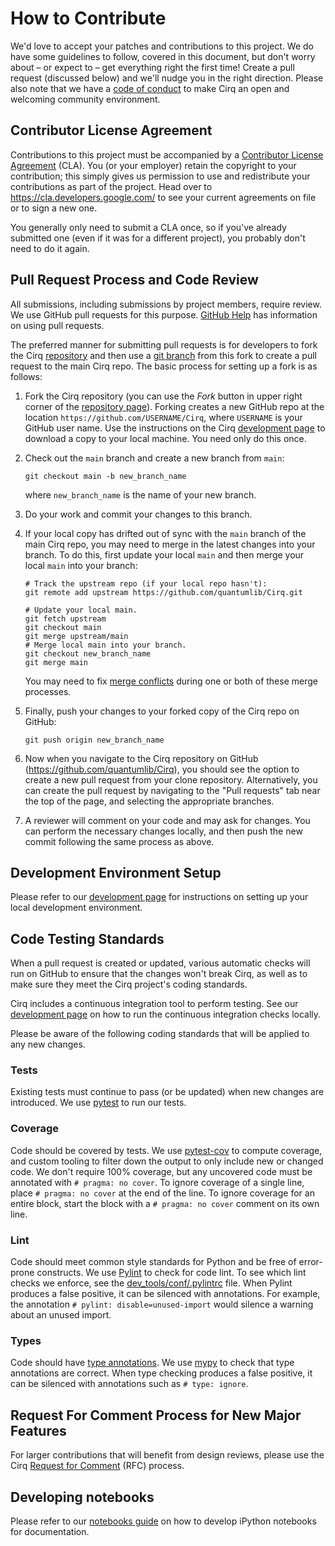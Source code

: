 # How to Contribute

We'd love to accept your patches and contributions to this project. We do have
some guidelines to follow, covered in this document, but don't worry about –
or expect to – get everything right the first time! Create a pull request
(discussed below) and we'll nudge you in the right direction. Please also note
that we have a [code of conduct](CODE_OF_CONDUCT.md) to make Cirq an open and
welcoming community environment.

## Contributor License Agreement

Contributions to this project must be accompanied by a [Contributor License
Agreement](https://cla.developers.google.com/about) (CLA). You
(or your employer) retain the copyright to your contribution;
this simply gives us permission to use and redistribute your contributions as
part of the project. Head over to https://cla.developers.google.com/ to see
your current agreements on file or to sign a new one.

You generally only need to submit a CLA once, so if you've already submitted one
(even if it was for a different project), you probably don't need to do it
again.

## Pull Request Process and Code Review

All submissions, including submissions by project members, require review. We
use GitHub pull requests for this purpose.
[GitHub Help](https://help.github.com/articles/about-pull-requests/) has
information on using pull requests.

The preferred manner for submitting pull requests is for developers to fork
the Cirq [repository](https://github.com/quantumlib/Cirq) and then use a [git
branch](https://git-scm.com/book/en/v2/Git-Branching-Branches-in-a-Nutshell)
from this fork to create a pull request to the main Cirq repo. The basic
process for setting up a fork is as follows:

1.  Fork the Cirq repository (you can use the _Fork_ button in upper right
    corner of the [repository page](https://github.com/quantumlib/Cirq)).
    Forking creates a new GitHub repo at the location
    `https://github.com/USERNAME/Cirq`, where `USERNAME` is
    your GitHub user name. Use the instructions on the Cirq
    [development page](docs/dev/development.md) to download a copy to
    your local machine. You need only do this once.

1.  Check out the `main` branch and create a new branch from `main`:

    ```shell
    git checkout main -b new_branch_name
    ```

    where `new_branch_name` is the name of your new branch.

1.  Do your work and commit your changes to this branch.

1.  If your local copy has drifted out of sync with the `main` branch of the
    main Cirq repo, you may need to merge in the latest changes into your
    branch.  To do this, first update your local `main` and then merge your
    local `main` into your branch:

    ```shell
    # Track the upstream repo (if your local repo hasn't):
    git remote add upstream https://github.com/quantumlib/Cirq.git

    # Update your local main.
    git fetch upstream
    git checkout main
    git merge upstream/main
    # Merge local main into your branch.
    git checkout new_branch_name
    git merge main
    ```

    You may need to fix [merge conflicts](
    https://docs.github.com/articles/about-merge-conflicts)
    during one or both of these merge processes.

1.  Finally, push your changes to your forked copy of the Cirq repo on GitHub:

    ```shell
    git push origin new_branch_name
    ```

1.  Now when you navigate to the Cirq repository on GitHub
    (https://github.com/quantumlib/Cirq), you should see the option to create a
    new pull request from your clone repository.  Alternatively, you can create
    the pull request by navigating to the "Pull requests" tab near the top of
    the page, and selecting the appropriate branches.

1.  A reviewer will comment on your code and may ask for changes. You can
    perform the necessary changes locally, and then push the new commit
    following the same process as above.

## Development Environment Setup

Please refer to our [development page](docs/dev/development.md) for
instructions on setting up your local development environment.

## Code Testing Standards

When a pull request is created or updated, various automatic checks will
run on GitHub to ensure that the changes won't break Cirq, as well as to make
sure they meet the Cirq project's coding standards.

Cirq includes a continuous integration tool to perform testing.  See our
[development page](docs/dev/development.md) on how to run the continuous
integration checks locally.

Please be aware of the following coding standards that will be applied to any
new changes.

### Tests

Existing tests must continue to pass (or be updated) when new changes are
introduced. We use [pytest](https://docs.pytest.org) to run our
tests.

### Coverage

Code should be covered by tests. We use
[pytest-cov](https://pytest-cov.readthedocs.io) to compute coverage, and custom
tooling to filter down the output to only include new or changed code. We don't
require 100% coverage, but any uncovered code must be annotated with `# pragma:
no cover`. To ignore coverage of a single line, place `# pragma: no cover` at
the end of the line. To ignore coverage for an entire block, start the block
with a `# pragma: no cover` comment on its own line.

### Lint

Code should meet common style standards for Python and be free of error-prone
constructs. We use [Pylint](https://www.pylint.org/) to check for code lint.
To see which lint checks we enforce, see the
[dev_tools/conf/.pylintrc](dev_tools/conf/.pylintrc) file. When Pylint produces
a false positive, it can be silenced with annotations. For example, the
annotation `# pylint: disable=unused-import` would silence a warning about
an unused import.

### Types

Code should have [type annotations](https://www.python.org/dev/peps/pep-0484/).
We use [mypy](http://mypy-lang.org/) to check that type annotations are correct.
When type checking produces a false positive, it can be silenced with
annotations such as `# type: ignore`.

## Request For Comment Process for New Major Features

For larger contributions that will benefit from design reviews, please use the Cirq
[Request for Comment](docs/dev/rfc_process.md) (RFC) process.

## Developing notebooks

Please refer to our [notebooks guide](docs/dev/notebooks.md) on how to develop
iPython notebooks for documentation.

